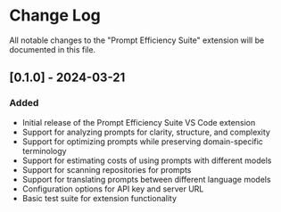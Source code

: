 # Change Log

All notable changes to the "Prompt Efficiency Suite" extension will be documented in this file.

## [0.1.0] - 2024-03-21

### Added

- Initial release of the Prompt Efficiency Suite VS Code extension
- Support for analyzing prompts for clarity, structure, and complexity
- Support for optimizing prompts while preserving domain-specific terminology
- Support for estimating costs of using prompts with different models
- Support for scanning repositories for prompts
- Support for translating prompts between different language models
- Configuration options for API key and server URL
- Basic test suite for extension functionality 